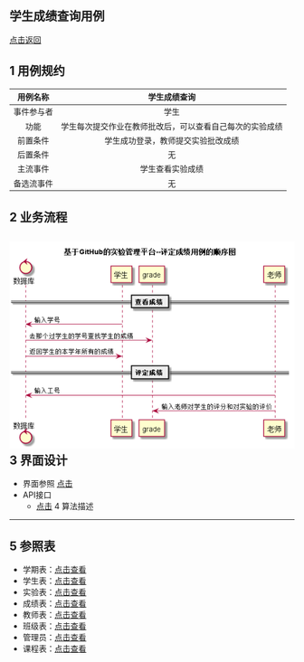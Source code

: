 学生成绩查询用例
--------
[点击返回](..\README.md)

1 用例规约
------
|用例名称|学生成绩查询|
|:---:|:---:|
|事件参与者|学生|
|功能|学生每次提交作业在教师批改后，可以查看自己每次的实验成绩|
|前置条件|学生成功登录，教师提交实验批改成绩|
|后置条件|无|
|主流事件|学生查看实验成绩|
|备选流事件|无|

2 业务流程
------
![](../image/实验成绩.png)
3 界面设计
------
* 界面参照 [点击](https://chenxiangz.github.io/is_analysis/FinalTest/ui/实验成绩查询.html)
* API接口
    * [点击](../接口/getStugrades.md)
4 算法描述
------

5 参照表
-----

   * 学期表：[点击查看](../数据库设计/学期表.md)
   * 学生表：[点击查看](../数据库设计/学生表.md)
   * 实验表：[点击查看](../数据库设计/实验表.md)
   * 成绩表：[点击查看](../数据库设计/成绩表.md)
   * 教师表：[点击查看](../数据库设计/教师表.md)
   * 班级表：[点击查看](../数据库设计/班级表.md)
   * 管理员：[点击查看](../数据库设计/管理员.md)
   * 课程表：[点击查看](../数据库设计/课程表.md)